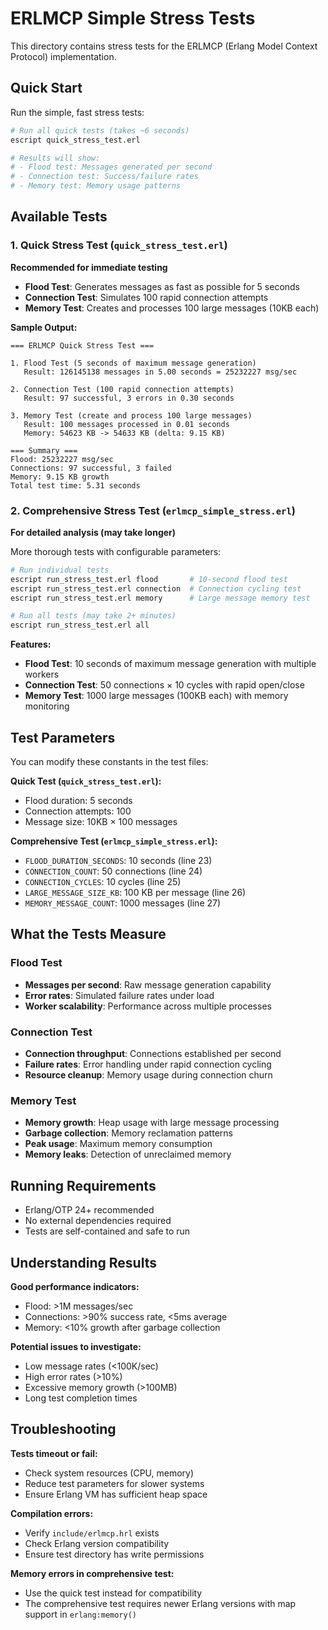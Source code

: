 # ERLMCP Simple Stress Tests

This directory contains stress tests for the ERLMCP (Erlang Model Context Protocol) implementation.

## Quick Start

Run the simple, fast stress tests:

```bash
# Run all quick tests (takes ~6 seconds)
escript quick_stress_test.erl

# Results will show:
# - Flood test: Messages generated per second
# - Connection test: Success/failure rates
# - Memory test: Memory usage patterns
```

## Available Tests

### 1. Quick Stress Test (`quick_stress_test.erl`)
**Recommended for immediate testing**

- **Flood Test**: Generates messages as fast as possible for 5 seconds
- **Connection Test**: Simulates 100 rapid connection attempts  
- **Memory Test**: Creates and processes 100 large messages (10KB each)

**Sample Output:**
```
=== ERLMCP Quick Stress Test ===

1. Flood Test (5 seconds of maximum message generation)
   Result: 126145138 messages in 5.00 seconds = 25232227 msg/sec

2. Connection Test (100 rapid connection attempts)
   Result: 97 successful, 3 errors in 0.30 seconds

3. Memory Test (create and process 100 large messages)
   Result: 100 messages processed in 0.01 seconds
   Memory: 54623 KB -> 54633 KB (delta: 9.15 KB)

=== Summary ===
Flood: 25232227 msg/sec
Connections: 97 successful, 3 failed
Memory: 9.15 KB growth
Total test time: 5.31 seconds
```

### 2. Comprehensive Stress Test (`erlmcp_simple_stress.erl`)
**For detailed analysis (may take longer)**

More thorough tests with configurable parameters:

```bash
# Run individual tests
escript run_stress_test.erl flood       # 10-second flood test
escript run_stress_test.erl connection  # Connection cycling test  
escript run_stress_test.erl memory      # Large message memory test

# Run all tests (may take 2+ minutes)
escript run_stress_test.erl all
```

**Features:**
- **Flood Test**: 10 seconds of maximum message generation with multiple workers
- **Connection Test**: 50 connections × 10 cycles with rapid open/close
- **Memory Test**: 1000 large messages (100KB each) with memory monitoring

## Test Parameters

You can modify these constants in the test files:

**Quick Test (`quick_stress_test.erl`):**
- Flood duration: 5 seconds
- Connection attempts: 100
- Message size: 10KB × 100 messages

**Comprehensive Test (`erlmcp_simple_stress.erl`):**
- `FLOOD_DURATION_SECONDS`: 10 seconds (line 23)
- `CONNECTION_COUNT`: 50 connections (line 24) 
- `CONNECTION_CYCLES`: 10 cycles (line 25)
- `LARGE_MESSAGE_SIZE_KB`: 100 KB per message (line 26)
- `MEMORY_MESSAGE_COUNT`: 1000 messages (line 27)

## What the Tests Measure

### Flood Test
- **Messages per second**: Raw message generation capability
- **Error rates**: Simulated failure rates under load
- **Worker scalability**: Performance across multiple processes

### Connection Test  
- **Connection throughput**: Connections established per second
- **Failure rates**: Error handling under rapid connection cycling
- **Resource cleanup**: Memory usage during connection churn

### Memory Test
- **Memory growth**: Heap usage with large message processing
- **Garbage collection**: Memory reclamation patterns
- **Peak usage**: Maximum memory consumption
- **Memory leaks**: Detection of unreclaimed memory

## Running Requirements

- Erlang/OTP 24+ recommended
- No external dependencies required
- Tests are self-contained and safe to run

## Understanding Results

**Good performance indicators:**
- Flood: >1M messages/sec 
- Connections: >90% success rate, <5ms average
- Memory: <10% growth after garbage collection

**Potential issues to investigate:**
- Low message rates (<100K/sec)
- High error rates (>10%)
- Excessive memory growth (>100MB)
- Long test completion times

## Troubleshooting

**Tests timeout or fail:**
- Check system resources (CPU, memory)
- Reduce test parameters for slower systems
- Ensure Erlang VM has sufficient heap space

**Compilation errors:**
- Verify `include/erlmcp.hrl` exists
- Check Erlang version compatibility
- Ensure test directory has write permissions

**Memory errors in comprehensive test:**
- Use the quick test instead for compatibility
- The comprehensive test requires newer Erlang versions with map support in `erlang:memory()`